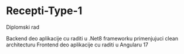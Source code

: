 # Recepti-Type-1
Diplomski rad

Backend deo aplikacije cu raditi u .Net8 frameworku primenjujuci clean architecturu
Frontend deo aplikacije cu raditi u Angularu 17

